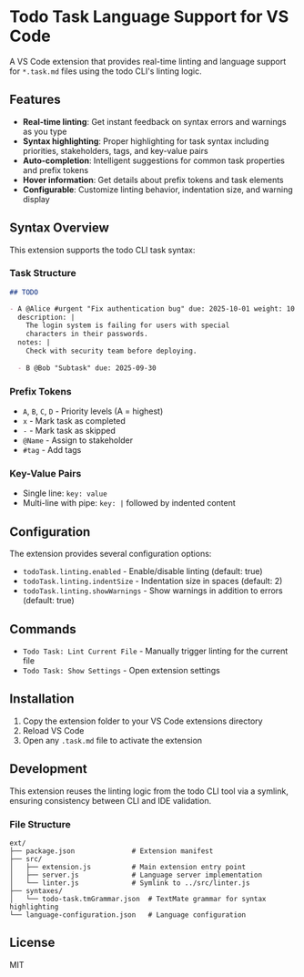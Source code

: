 # Todo Task Language Support for VS Code

A VS Code extension that provides real-time linting and language support for `*.task.md` files using the todo CLI's linting logic.

## Features

- **Real-time linting**: Get instant feedback on syntax errors and warnings as you type
- **Syntax highlighting**: Proper highlighting for task syntax including priorities, stakeholders, tags, and key-value pairs
- **Auto-completion**: Intelligent suggestions for common task properties and prefix tokens
- **Hover information**: Get details about prefix tokens and task elements
- **Configurable**: Customize linting behavior, indentation size, and warning display

## Syntax Overview

This extension supports the todo CLI task syntax:

### Task Structure
```markdown
## TODO

- A @Alice #urgent "Fix authentication bug" due: 2025-10-01 weight: 10
  description: |
    The login system is failing for users with special
    characters in their passwords.
  notes: |
    Check with security team before deploying.
  
  - B @Bob "Subtask" due: 2025-09-30
```

### Prefix Tokens
- `A`, `B`, `C`, `D` - Priority levels (A = highest)
- `x` - Mark task as completed
- `-` - Mark task as skipped
- `@Name` - Assign to stakeholder
- `#tag` - Add tags

### Key-Value Pairs
- Single line: `key: value`
- Multi-line with pipe: `key: |` followed by indented content

## Configuration

The extension provides several configuration options:

- `todoTask.linting.enabled` - Enable/disable linting (default: true)
- `todoTask.linting.indentSize` - Indentation size in spaces (default: 2)
- `todoTask.linting.showWarnings` - Show warnings in addition to errors (default: true)

## Commands

- `Todo Task: Lint Current File` - Manually trigger linting for the current file
- `Todo Task: Show Settings` - Open extension settings

## Installation

1. Copy the extension folder to your VS Code extensions directory
2. Reload VS Code
3. Open any `.task.md` file to activate the extension

## Development

This extension reuses the linting logic from the todo CLI tool via a symlink, ensuring consistency between CLI and IDE validation.

### File Structure
```
ext/
├── package.json              # Extension manifest
├── src/
│   ├── extension.js          # Main extension entry point
│   ├── server.js             # Language server implementation
│   └── linter.js             # Symlink to ../src/linter.js
├── syntaxes/
│   └── todo-task.tmGrammar.json  # TextMate grammar for syntax highlighting
└── language-configuration.json   # Language configuration
```

## License

MIT